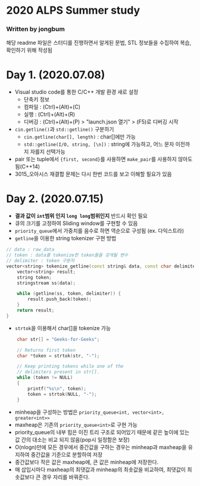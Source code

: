 # 2020 ALPS Summer study
### Written by jongbum
해당 readme 파일은 스터디를 진행하면서 알게된 문법, STL 정보들을 수집하여 복습, 확인하기 위해 작성됨
# Day 1. (2020.07.08)
- Visual studio code를 통한 C/C++ 개발 환경 새로 설정
    - 단축키 정보
    - 컴파일 : (Ctrl)+(Alt)+(C)
    - 실행 : (Ctrl)+(Alt)+(R)
    - 디버깅 : (Ctrl)+(Alt)+(P) > "launch.json 열기" > (F5)로 디버깅 시작
- `cin.getline()`과 `std::getline()` 구분하기
    - `cin.getline(char[], length)` : char[]에만 가능
    - `std::getline(I/O, string, [\n])` : string에 가능하고, 어느 문자 이전까지 자를지 선택가능
- pair 또는 tuple에서 `{first, second}`를 사용하면 `make_pair`를 사용하지 않아도 됨(C++14)
- 3015_오아시스 재결합 문제는 다시 한번 코드를 보고 이해할 필요가 있음
# Day 2. (2020.07.15)
- **결과 값이 `int`범위 인지 `long long`범위인지** 반드시 확인 필요
- 큐의 크기를 고정하여 Sliding window를 구현할 수 있음
- `priority_queue`에서 가중치를 음수로 하면 역순으로 구성됨 (ex. 다익스트라)
- `getline`을 이용한 string tokenizer 구현 방법
```cpp
// data : raw_data
// token : data를 tokenize한 token들을 갖게될 변수
// delimiter : token 구분자
vector<string> tokenize_getline(const string& data, const char delimiter = ' ') {
	vector<string> result;
	string token;
	stringstream ss(data);

	while (getline(ss, token, delimiter)) {
		result.push_back(token);
	}
	return result;
}
```
- `strtok`을 이용해서 char[]을 tokenize 가능
```cpp
	char str[] = "Geeks-for-Geeks"; 

    // Returns first token  
    char *token = strtok(str, "-"); 

    // Keep printing tokens while one of the 
    // delimiters present in str[]. 
    while (token != NULL) 
    { 
        printf("%s\n", token); 
        token = strtok(NULL, "-"); 
    } 
```
- minheap을 구성하는 방법은 `priority_queue<int, vector<int>, greater<int>>`
- maxheap은 기존의 `priority_queue<int>`로 구현 가능
- priority_queue의 내부 힙은 이진 트리 구조로 되어있기 때문에 같은 높이에 있는 값 간의 대소는 비교 되지 않음(pop시 일정함은 보장)
- O(nlogn)만에 모든 경우에서 중간값을 구하는 경우는 minheap과 maxheap을 유지하여 중간값을 기준으로 분할하여 저장
- 중간값보다 작은 값은 maxheap에, 큰 값은 minheap에 저장한다.
- 매 삽입시마다 maxheap의 최댓값과 minheap의 최솟값을 비교하여, 최댓값이 최솟값보다 큰 경우 자리를 바꿔준다.
